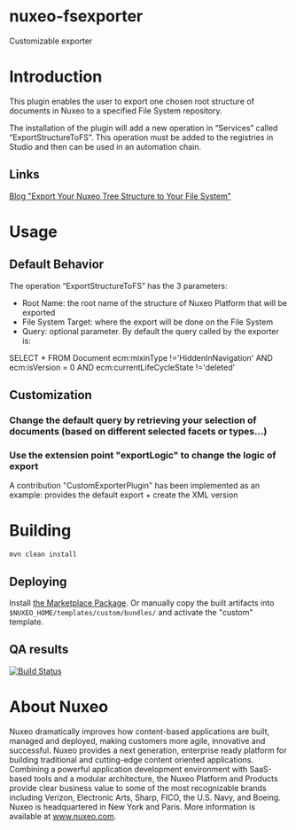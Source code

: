 nuxeo-fsexporter
================

Customizable exporter
# Introduction
This plugin enables the user to export one chosen root structure of documents in Nuxeo to a specified File System repository.

The installation of the plugin will add a new operation in “Services” called “ExportStructureToFS”. This operation must be added to the registries in Studio and then can be used in an automation chain.

## Links
[Blog "Export Your Nuxeo Tree Structure to Your File System"](http://www.nuxeo.com/blog/development/2014/05/export-root-structure-documents-nuxeo-file-system-repository/)

# Usage
## Default Behavior
The operation “ExportStructureToFS” has the 3 parameters:
- Root Name: the root name of the structure of Nuxeo Platform that will be exported
- File System Target: where the export will be done on the File System
- Query: optional parameter. By default the query called by the exporter is:

SELECT * FROM Document ecm:mixinType !='HiddenInNavigation' AND ecm:isVersion = 0 AND ecm:currentLifeCycleState !='deleted'


## Customization
### Change the default query by retrieving your selection of documents (based on different selected facets or types...)
### Use the extension point "exportLogic" to change the logic of export
A contribution "CustomExporterPlugin" has been implemented as an example: provides the default export + create the XML version

# Building

    mvn clean install

## Deploying

Install [the Marketplace Package](https://connect.nuxeo.com/nuxeo/site/marketplace/package/fs-exporter).
Or manually copy the built artifacts into `$NUXEO_HOME/templates/custom/bundles/` and activate the "custom" template.

## QA results

[![Build Status](https://qa.nuxeo.org/jenkins/buildStatus/icon?job=addons_nuxeo-fsexporter-master)](https://qa.nuxeo.org/jenkins/job/addons_nuxeo-fsexporter-master/)

# About Nuxeo

Nuxeo dramatically improves how content-based applications are built, managed and deployed, making customers more agile, innovative and successful. Nuxeo provides a next generation, enterprise ready platform for building traditional and cutting-edge content oriented applications. Combining a powerful application development environment with SaaS-based tools and a modular architecture, the Nuxeo Platform and Products provide clear business value to some of the most recognizable brands including Verizon, Electronic Arts, Sharp, FICO, the U.S. Navy, and Boeing. Nuxeo is headquartered in New York and Paris. More information is available at www.nuxeo.com.
